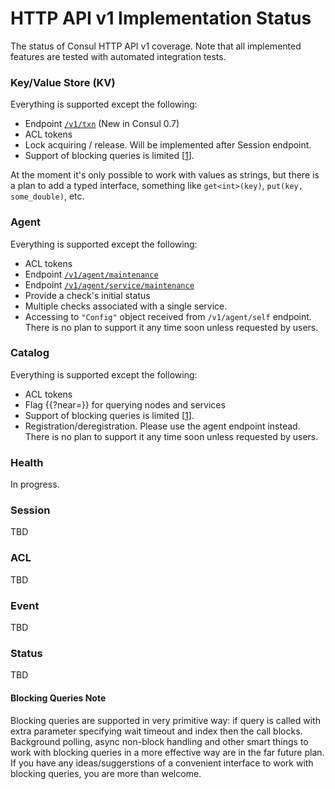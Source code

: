 # HTTP API v1 Implementation Status

The status of Consul HTTP API v1 coverage. Note that all implemented features are tested with automated integration tests.

### Key/Value Store (KV)

Everything is supported except the following:
- Endpoint [`/v1/txn`](https://www.consul.io/docs/agent/http/kv.html#txn) (New in Consul 0.7)
- ACL tokens
- Lock acquiring / release. Will be implemented after Session endpoint.
- Support of blocking queries is limited [[1]].

At the moment it's only possible to work with values as strings, but there is a plan to add a typed interface, something like `get<int>(key)`, `put(key, some_double)`, etc. 

### Agent

Everything is supported except the following:
- ACL tokens
- Endpoint [`/v1/agent/maintenance`](https://www.consul.io/docs/agent/http/agent.html#agent_maintenance)
- Endpoint [`/v1/agent/service/maintenance`](https://www.consul.io/docs/agent/http/agent.html#agent_service_maintenance)
- Provide a check's initial status
- Multiple checks associated with a single service.
- Accessing to `"Config"` object received from `/v1/agent/self` endpoint. There is no plan to support it any time soon unless requested by users.

### Catalog

Everything is supported except the following:
- ACL tokens
- Flag {{?near=}} for querying nodes and services
- Support of blocking queries is limited [[1]].
- Registration/deregistration. Please use the agent endpoint instead. There is no plan to support it any time soon unless requested by users.

### Health

In progress.

### Session
TBD

### ACL
TBD

### Event
TBD

### Status
TBD

[1]: #blocking-queries-note "Blocking Queries Note"

#### Blocking Queries Note
Blocking queries are supported in very primitive way: if query is called with extra parameter specifying wait timeout and index then the call blocks.
Background polling, async non-block handling and other smart things to work with blocking queries in a more effective way are in the far future plan.
If you have any ideas/suggerstions of a convenient interface to work with blocking queries, you are more than welcome.
